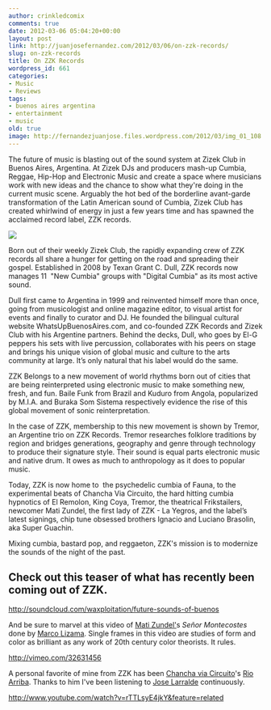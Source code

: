 ```yaml
---
author: crinkledcomix
comments: true
date: 2012-03-06 05:04:20+00:00
layout: post
link: http://juanjosefernandez.com/2012/03/06/on-zzk-records/
slug: on-zzk-records
title: On ZZK Records
wordpress_id: 661
categories:
- Music
- Reviews
tags:
- buenos aires argentina
- entertainment
- music
old: true
image: http://fernandezjuanjose.files.wordpress.com/2012/03/img_01_108.jpeg
---
```


The future of music is blasting out of the sound system at Zizek Club in Buenos Aires, Argentina. At Zizek DJs and producers mash-up Cumbia, Reggae, Hip-Hop and Electronic Music and create a space where musicians work with new ideas and the chance to show what they're doing in the current music scene. Arguably the hot bed of the borderline avant-garde transformation of the Latin American sound of Cumbia, Zizek Club has created whirlwind of energy in just a few years time and has spawned the acclaimed record label, ZZK records.

![](http://fernandezjuanjose.files.wordpress.com/2012/03/img_01_108.jpeg)

Born out of their weekly Zizek Club, the rapidly expanding crew of ZZK records all share a hunger for getting on the road and spreading their gospel. Established in 2008 by Texan Grant C. Dull, ZZK records now manages 11  "New Cumbia" groups with "Digital Cumbia" as its most active sound.

Dull first came to Argentina in 1999 and reinvented himself more than once, going from musicologist and online magazine editor, to visual artist for events and finally to curator and DJ. He founded the bilingual cultural website WhatsUpBuenosAires.com, and co-founded ZZK Records and Zizek Club with his Argentine partners. Behind the decks, Dull, who goes by El-G peppers his sets with live percussion, collaborates with his peers on stage and brings his unique vision of global music and culture to the arts community at large. It’s only natural that his label would do the same.

ZZK Belongs to a new movement of world rhythms born out of cities that are being reinterpreted using electronic music to make something new, fresh, and fun. Baile Funk from Brazil and Kuduro from Angola, popularized by M.I.A. and Buraka Som Sistema respectively evidence the rise of this global movement of sonic reinterpretation.

In the case of ZZK, membership to this new movement is shown by Tremor, an Argentine trio on ZZK Records. Tremor researches folklore traditions by region and bridges generations, geography and genre through technology to produce their signature style. Their sound is equal parts electronic music and native drum. It owes as much to anthropology as it does to popular music.

Today, ZZK is now home to  the psychedelic cumbia of Fauna, to the experimental beats of Chancha Via Circuito, the hard hitting cumbia hypnotics of El Remolon, King Coya, Tremor, the theatrical Frikstailers, newcomer Mati Zundel, the first lady of ZZK - La Yegros, and the label’s latest signings, chip tune obsessed brothers Ignacio and Luciano Brasolin, aka Super Guachin.

Mixing cumbia, bastard pop, and reggaeton, ZZK's mission is to modernize the sounds of the night of the past.




## Check out this teaser of what has recently been coming out of ZZK.


http://soundcloud.com/waxploitation/future-sounds-of-buenos

And be sure to marvel at this video of [Mati Zundel'](http://zzkrecords.com/artist/Mati_Zundel_aka_Lagartijeando)s _Señor Montecostes_ done by [Marco Lizama](http://vimeo.com/user3179888). Single frames in this video are studies of form and color as brilliant as any work of 20th century color theorists. It rules.

http://vimeo.com/32631456

A personal favorite of mine from ZZK has been [Chancha via Circuito](http://zzkrecords.com/artist/Chancha_Via_Circuito)'s [Rio Arriba](http://zzkrecords.com/album/Rio_Arriba). Thanks to him I've been listening to [Jose Larralde](http://www.youtube.com/watch?v=hxq_hC4wgvM) continuously.

http://www.youtube.com/watch?v=rTTLsyE4jkY&feature=related
